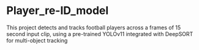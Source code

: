 # Player_re-ID_model
This project detects and tracks football players across a frames of 15 second input clip, using a pre-trained YOLOv11 integrated with DeepSORT for multi-object tracking
